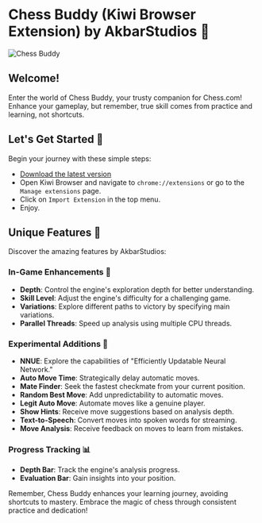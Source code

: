 # Chess Buddy (Kiwi Browser Extension) by AkbarStudios 🌟

![Chess Buddy](https://akbar-naufal.my.id/storage/ai_images/659f4fbcc3433.png)

## Welcome!

Enter the world of Chess Buddy, your trusty companion for Chess.com! Enhance your gameplay, but remember, true skill comes from practice and learning, not shortcuts.

## Let's Get Started 🚀

Begin your journey with these simple steps:
- [Download the latest version](https://github.com/anauwal/chess_buddy/files/14222741/chess_buddy.zip)
- Open Kiwi Browser and navigate to `chrome://extensions` or go to the `Manage extensions` page.
- Click on `Import Extension` in the top menu.
- Enjoy.
## Unique Features 🔮

Discover the amazing features by AkbarStudios:

### In-Game Enhancements 🌟
- **Depth**: Control the engine's exploration depth for better understanding.
- **Skill Level**: Adjust the engine's difficulty for a challenging game.
- **Variations**: Explore different paths to victory by specifying main variations.
- **Parallel Threads**: Speed up analysis using multiple CPU threads.

### Experimental Additions 🧪
- **NNUE**: Explore the capabilities of "Efficiently Updatable Neural Network."
- **Auto Move Time**: Strategically delay automatic moves.
- **Mate Finder**: Seek the fastest checkmate from your current position.
- **Random Best Move**: Add unpredictability to automatic moves.
- **Legit Auto Move**: Automate moves like a genuine player.
- **Show Hints**: Receive move suggestions based on analysis depth.
- **Text-to-Speech**: Convert moves into spoken words for streaming.
- **Move Analysis**: Receive feedback on moves to learn from mistakes.

### Progress Tracking 📊
- **Depth Bar**: Track the engine's analysis progress.
- **Evaluation Bar**: Gain insights into your position.

Remember, Chess Buddy enhances your learning journey, avoiding shortcuts to mastery. Embrace the magic of chess through consistent practice and dedication!
